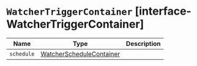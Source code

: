 # `WatcherTriggerContainer` [interface-WatcherTriggerContainer]

| Name | Type | Description |
| - | - | - |
| `schedule` | [WatcherScheduleContainer](./WatcherScheduleContainer.md) | &nbsp; |
